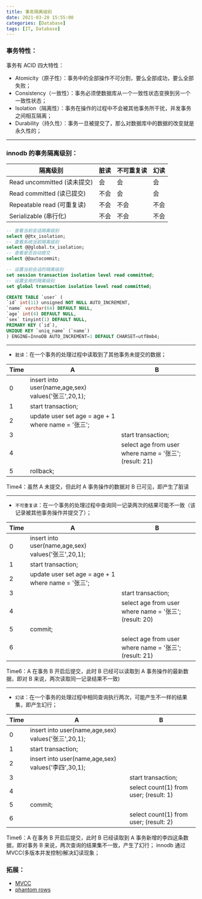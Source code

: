 ```yaml
---
title: 事务隔离级别
date: 2021-03-28 15:55:00
categories: [Database]
tags: [IT, Database]
---
```


### 事务特性：

事务有 ACID 四大特性：

- Atomicity（原子性）：事务中的全部操作不可分割，要么全部成功，要么全部失败；
- Consistency（一致性）：事务必须使数据库从一个一致性状态变换到另一个一致性状态；
- Isolation（隔离性）：事务在操作的过程中不会被其他事务所干扰，并发事务之间相互隔离；
- Durability（持久性）：事务一旦被提交了，那么对数据库中的数据的改变就是永久性的；

------

### innodb 的事务隔离级别：

| 隔离级别 | 脏读 | 不可重复读 | 幻读 |
| ---- | ---- | ---- | ---- |
| Read uncommitted (读未提交) | 会 | 会 | 会 |
| Read committed (读已提交) | 不会 | 会 | 会 |
| Repeatable read (可重复读) | 不会 | 不会 | 不会 |
| Serializable (串行化) | 不会 | 不会 | 不会 |

<!--more-->

```sql
-- 查看当前会话隔离级别
select @@tx_isolation;
-- 查看系统当前隔离级别
select @@global.tx_isolation;
-- 查看是否自动提交
select @@autocommit;

-- 设置当前会话的隔离级别
set session transaction isolation level read committed;
-- 设置全局的隔离级别
set global transaction isolation level read committed;

CREATE TABLE `user` (
`id` int(11) unsigned NOT NULL AUTO_INCREMENT,
`name` varchar(64) DEFAULT NULL,
`age` int(4) DEFAULT NULL,
`sex` tinyint(1) DEFAULT NULL,
PRIMARY KEY (`id`),
UNIQUE KEY `uniq_name` (`name`)
) ENGINE=InnoDB AUTO_INCREMENT=1 DEFAULT CHARSET=utf8mb4;

```

------

- `脏读`：在一个事务的处理过程中读取到了其他事务未提交的数据；

| Time | A | B |
| ---- | ---- | ---- |
| 0 | insert into user(name,age,sex) values('张三',20,1); | |
| 1 | start transaction; | |
| 2 | update user set age = age + 1 where name = '张三'; | |
| 3 | | start transaction; |
| 4 | | select age from user where name = '张三'; (result: 21) |
| 5 | rollback; | |

Time4：虽然 A 未提交，但此时 A 事务操作的数据对 B 已可见，即产生了脏读

------

- `不可重复读`：在一个事务的处理过程中查询同一记录两次的结果可能不一致（该记录被其他事务操作并提交了）；

| Time | A | B |
| ---- | ---- | ---- |
| 0 | insert into user(name,age,sex) values('张三',20,1); | |
| 1 | start transaction; |
| 2 | update user set age = age + 1 where name = '张三'; |
| 3 | | start transaction; |
| 4 | | select age from user where name = '张三';(result: 20) |
| 5 | commit; | |
| 6 | | select age from user where name = '张三';(result: 21) |

Time6：A 在事务 B 开启后提交，此时 B 已经可以读取到 A 事务操作的最新数据，即对 B 来说，两次读取同一记录结果不一致)

------

- `幻读`：在一个事务的处理过程中相同查询执行两次，可能产生不一样的结果集，即产生幻行；

| Time | A | B |
| ---- | ---- | ---- |
| 0 | insert into user(name,age,sex) values('张三',20,1); | |
| 1 | start transaction; |
| 2 | insert into user(name,age,sex) values('李四',30,1); |
| 3 | | start transaction; |
| 4 | | select count(1) from user; (result: 1) |
| 5 | commit; | |
| 6 | | select count(1) from user; (result: 2) |

Time6：A 在事务 B 开启后提交，此时 B 已经读取到 A 事务新增的李四这条数据，即对事务 B 来说，两次查询的结果集不一致，产生了幻行；
innodb 通过 MVCC(多版本并发控制)解决幻读现象；

### 拓展：

- [MVCC][mvcc]
- [phantom rows][phantom rows]

[mvcc]: https://dev.mysql.com/doc/refman/5.6/en/innodb-multi-versioning.html
[phantom rows]: https://dev.mysql.com/doc/refman/5.6/en/innodb-next-key-locking.html
